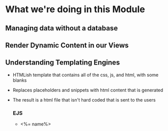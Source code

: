 # What we're doing in this Module

## Managing data without a database

## Render Dynamic Content in our Views

## Understanding Templating Engines
 - HTMLish template that contains all of the css, js, and html, with some blanks
 - Replaces  placeholders and snippets with html content that is generated
 - The result is a html file that isn't hard coded that is sent to the users

    ### EJS
    - <p> <%= name%> </p>